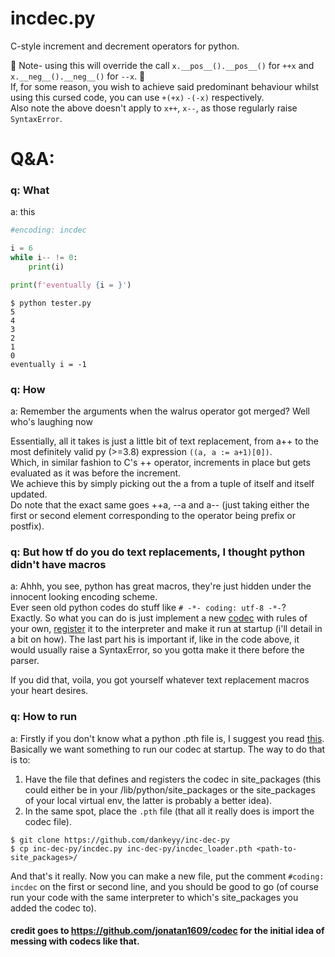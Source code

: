 # incdec.py
C-style increment and decrement operators for python.

🔴 Note- using this will override the call `x.__pos__().__pos__()` for `++x` 
and `x.__neg__().__neg__()` for `--x`. 🔴\
If, for some reason, you wish to achieve said predominant behaviour whilst using this cursed code, you can use `+(+x)` `-(-x)` respectively.\
Also note the above doesn't apply to `x++`, `x--`, as those regularly raise `SyntaxError`.

# Q&A:
### q: What
a: this 
```python
#encoding: incdec

i = 6
while i-- != 0:
    print(i)

print(f'eventually {i = }')
```
```console
$ python tester.py
5
4
3
2
1
0
eventually i = -1

```

### q: How
a: Remember the arguments when the walrus operator got merged? Well who's laughing now

Essentially, all it takes is just a little bit of text replacement, from a++ to the most definitely valid py (>=3.8) expression `((a, a := a+1)[0])`.\
Which, in similar fashion to C's ++ operator, increments in place but gets evaluated as it was before the increment.\
We achieve this by simply picking out the a from a tuple of itself and itself updated.\
Do note that the exact same goes ++a, --a and a-- (just taking either the first or second element corresponding to the operator being prefix or postfix).

### q: But how tf do you do text replacements, I thought python didn't have macros
a: Ahhh, you see, python has great macros, they're just hidden under the innocent looking encoding scheme.\
Ever seen old python codes do stuff like `# -*- coding: utf-8 -*-`?\
Exactly. So what you can do is just implement a new [codec](https://docs.python.org/3/library/codecs.html#codecs.CodecInfo) with rules of your own, [register](https://docs.python.org/3/library/codecs.html#codecs.register) it to the interpreter and make it run at startup (i'll detail in a bit on how). The last part his is important if, like in the code above, it would usually raise a SyntaxError, so you gotta make it there before the parser.

If you did that, voila, you got yourself whatever text replacement macros your heart desires.

### q: How to run
a: Firstly if you don't know what a python .pth file is, I suggest you read [this](https://docs.python.org/3.10/library/site.html).
Basically we want something to run our codec at startup. The way to do that is to:
1. Have the file that defines and registers the codec in site_packages (this could either be in your /lib/python<version>/site_packages or the site_packages of your local virtual env, the latter is probably a better idea).
2. In the same spot, place the `.pth` file (that all it really does is import the codec file).


```console
$ git clone https://github.com/dankeyy/inc-dec-py
$ cp inc-dec-py/incdec.py inc-dec-py/incdec_loader.pth <path-to-site_packages>/
```
And that's it really. Now you can make a new file, put the comment `#coding: incdec` on the first or second line, and you should be good to go (of course run your code with the same interpreter to which's site_packages you added the codec to).

#### credit goes to https://github.com/jonatan1609/codec for the initial idea of messing with codecs like that.
